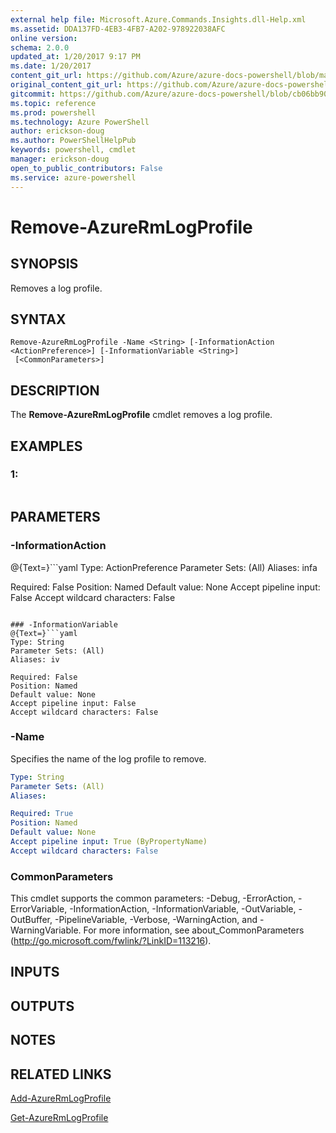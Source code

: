 ```yaml
---
external help file: Microsoft.Azure.Commands.Insights.dll-Help.xml
ms.assetid: DDA137FD-4EB3-4FB7-A202-978922038AFC
online version: 
schema: 2.0.0
updated_at: 1/20/2017 9:17 PM
ms.date: 1/20/2017
content_git_url: https://github.com/Azure/azure-docs-powershell/blob/master/azureps-cmdlets-docs/ResourceManager/AzureRM.Insights/v2.5.0/Remove-AzureRmLogProfile.md
original_content_git_url: https://github.com/Azure/azure-docs-powershell/blob/master/azureps-cmdlets-docs/ResourceManager/AzureRM.Insights/v2.5.0/Remove-AzureRmLogProfile.md
gitcommit: https://github.com/Azure/azure-docs-powershell/blob/cb06bb906911a2a2e1f57adbafe0c0c97a0b205b/azureps-cmdlets-docs/ResourceManager/AzureRM.Insights/v2.5.0/Remove-AzureRmLogProfile.md
ms.topic: reference
ms.prod: powershell
ms.technology: Azure PowerShell
author: erickson-doug
ms.author: PowerShellHelpPub
keywords: powershell, cmdlet
manager: erickson-doug
open_to_public_contributors: False
ms.service: azure-powershell
---
```


# Remove-AzureRmLogProfile

## SYNOPSIS
Removes a log profile.

## SYNTAX

```
Remove-AzureRmLogProfile -Name <String> [-InformationAction <ActionPreference>] [-InformationVariable <String>]
 [<CommonParameters>]
```

## DESCRIPTION
The **Remove-AzureRmLogProfile** cmdlet removes a log profile.

## EXAMPLES

### 1:
```

```

## PARAMETERS

### -InformationAction
@{Text=}```yaml
Type: ActionPreference
Parameter Sets: (All)
Aliases: infa

Required: False
Position: Named
Default value: None
Accept pipeline input: False
Accept wildcard characters: False
```

### -InformationVariable
@{Text=}```yaml
Type: String
Parameter Sets: (All)
Aliases: iv

Required: False
Position: Named
Default value: None
Accept pipeline input: False
Accept wildcard characters: False
```

### -Name
Specifies the name of the log profile to remove.

```yaml
Type: String
Parameter Sets: (All)
Aliases: 

Required: True
Position: Named
Default value: None
Accept pipeline input: True (ByPropertyName)
Accept wildcard characters: False
```

### CommonParameters
This cmdlet supports the common parameters: -Debug, -ErrorAction, -ErrorVariable, -InformationAction, -InformationVariable, -OutVariable, -OutBuffer, -PipelineVariable, -Verbose, -WarningAction, and -WarningVariable. For more information, see about_CommonParameters (http://go.microsoft.com/fwlink/?LinkID=113216).

## INPUTS

## OUTPUTS

## NOTES

## RELATED LINKS

[Add-AzureRmLogProfile](xref:ResourceManager/AzureRM.Insights/v2.5.0/Add-AzureRmLogProfile.md)

[Get-AzureRmLogProfile](xref:ResourceManager/AzureRM.Insights/v2.5.0/Get-AzureRmLogProfile.md)


